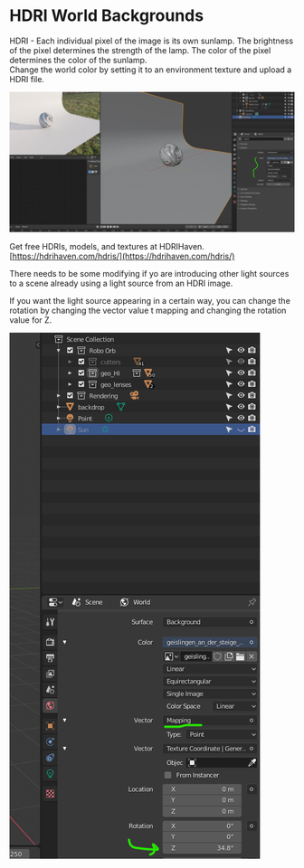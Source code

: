 # HDRI World Backgrounds

HDRI - Each individual pixel of the image is its own sunlamp. The brightness of the pixel determines the strength of the lamp. The color of the pixel determines the color of the sunlamp.\
Change the world color by setting it to an environment texture and upload a HDRI file.

![](<../../../.gitbook/assets/image (141).png>)

Get free HDRIs, models, and textures at HDRIHaven.\
[https://hdrihaven.com/hdris/](https://hdrihaven.com/hdris/)

There needs to be some modifying if yo are introducing other light sources to a scene already using a light source from an HDRI image.

If you want the light source appearing in a certain way, you can change the rotation by changing the vector value t mapping and changing the rotation value for Z.

![](<../../../.gitbook/assets/image (138).png>)
